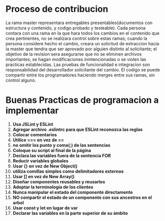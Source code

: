 # Proceso de contribucion
La rama master representara entregables presentables(documentos con estructura y contenido, y codigo probado y testeable). Cada persona contara con una rama en la que hara todos los cambios en el contenido que crea pertinentes, no se realizara control sobre estas ramas; cuando la persona considere hecho el cambio, creara un solicitud de extraccion hacia la master que tendra que ser aprovado por alguien distinto al solicitante; el objetivo de la revision sera asegurarse que no se eliminen archivos importantes, se hagan modificaciones inintencionadas o se violen las practicas establecidas. Las pruebas de funcionalidad e integracion son responsabilidad del desarrollador solicitante del cambio. El codigo se puede compartir entre los programadores haciendo merges entre sus ramas, sin control alguno.
# Buenas Practicas de programacion a implementar
<ol>
<li> <b>Usa JSLint y ESLint</b> </li>
<li> <b>Agregar archivo .eslintrc para que ESLint reconozca las reglas</b> </li>
<li> <b>Colocar comentarios</b> </li>
<li> <b>Utilice === en vez de ==</b> </li>
<li> <b>no omitir los punto y coma(;) de las sentencias</b> </li>
<li> <b>Coloque su script al final de la página</b> </li>
<li> <b>Declara las variables fuera de la sentencia FOR</b> </li>
<li> <b>Reducir variables globales</b> </li>
<li> <b>Usar {} en vez de New Object()</b> </li>
<li> <b>utiliza comillas simples como delimitadores externos</b> </li>
<li> <b>Usar [] en vez de New Array()</b> </li>
<li> <b>Diseñar componentes reusables y reusarlos</b> </li>
<li> <b>Adoptar la terminología de los clientes</b> </li>
<li> <b>Nunca manipular el estado del componente directamente</b> </li>
<li> <b>NO compartir el estado de un componente con sus ancestros en el arbol</b> </li>
<li> <b>Usar const y let en lugar de var</b> </li>
<li> <b>Declarar las variables en la parte superior de su ámbito </b> </li>
</ol>
